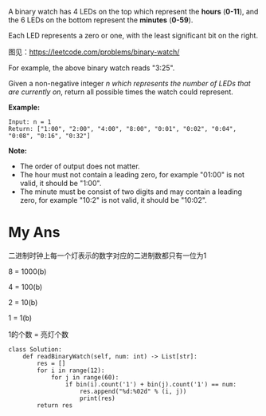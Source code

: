 A binary watch has 4 LEDs on the top which represent the **hours** (**0-11**), and the 6 LEDs on the bottom represent the **minutes** (**0-59**).

Each LED represents a zero or one, with the least significant bit on the right.



图见：<https://leetcode.com/problems/binary-watch/>



For example, the above binary watch reads "3:25".

Given a non-negative integer *n* *which represents the number of LEDs that are currently on*, return all possible times the watch could represent.

**Example:**

```
Input: n = 1
Return: ["1:00", "2:00", "4:00", "8:00", "0:01", "0:02", "0:04", "0:08", "0:16", "0:32"]
```



**Note:**

- The order of output does not matter.
- The hour must not contain a leading zero, for example "01:00" is not valid, it should be "1:00".
- The minute must be consist of two digits and may contain a leading zero, for example "10:2" is not valid, it should be "10:02".

# My Ans

二进制时钟上每一个灯表示的数字对应的二进制数都只有一位为1

8 = 1000(b)

4 = 100(b)

2 = 10(b)

1 = 1(b)

1的个数 = 亮灯个数

```
class Solution:
    def readBinaryWatch(self, num: int) -> List[str]:
        res = []
        for i in range(12):
            for j in range(60):
                if bin(i).count('1') + bin(j).count('1') == num:
                    res.append("%d:%02d" % (i, j))
                    print(res)
        return res
```

